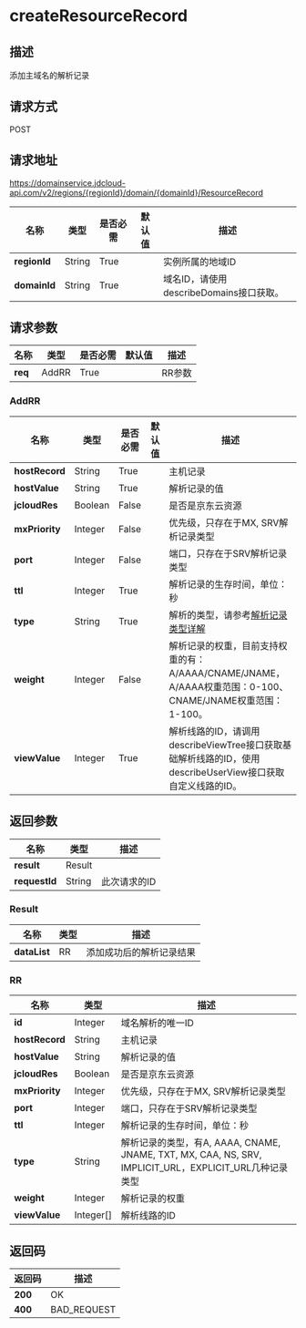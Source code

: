 # createResourceRecord


## 描述
添加主域名的解析记录

## 请求方式
POST

## 请求地址
https://domainservice.jdcloud-api.com/v2/regions/{regionId}/domain/{domainId}/ResourceRecord

|名称|类型|是否必需|默认值|描述|
|---|---|---|---|---|
|**regionId**|String|True| |实例所属的地域ID|
|**domainId**|String|True| |域名ID，请使用describeDomains接口获取。|

## 请求参数
|名称|类型|是否必需|默认值|描述|
|---|---|---|---|---|
|**req**|AddRR|True| |RR参数|

### AddRR
|名称|类型|是否必需|默认值|描述|
|---|---|---|---|---|
|**hostRecord**|String|True| |主机记录|
|**hostValue**|String|True| |解析记录的值|
|**jcloudRes**|Boolean|False| |是否是京东云资源|
|**mxPriority**|Integer|False| |优先级，只存在于MX, SRV解析记录类型|
|**port**|Integer|False| |端口，只存在于SRV解析记录类型|
|**ttl**|Integer|True| |解析记录的生存时间，单位：秒|
|**type**|String|True| |解析的类型，请参考<a href="https://docs.jdcloud.com/cn/jd-cloud-dns/detailed-interpretation-of-parsed-records">解析记录类型详解</a>|
|**weight**|Integer|False| |解析记录的权重，目前支持权重的有：A/AAAA/CNAME/JNAME，A/AAAA权重范围：0-100、CNAME/JNAME权重范围：1-100。|
|**viewValue**|Integer|True| |解析线路的ID，请调用describeViewTree接口获取基础解析线路的ID，使用describeUserView接口获取自定义线路的ID。|

## 返回参数
|名称|类型|描述|
|---|---|---|
|**result**|Result| |
|**requestId**|String|此次请求的ID|

### Result
|名称|类型|描述|
|---|---|---|
|**dataList**|RR|添加成功后的解析记录结果|
### RR
|名称|类型|描述|
|---|---|---|
|**id**|Integer|域名解析的唯一ID|
|**hostRecord**|String|主机记录|
|**hostValue**|String|解析记录的值|
|**jcloudRes**|Boolean|是否是京东云资源|
|**mxPriority**|Integer|优先级，只存在于MX, SRV解析记录类型|
|**port**|Integer|端口，只存在于SRV解析记录类型|
|**ttl**|Integer|解析记录的生存时间，单位：秒|
|**type**|String|解析记录的类型，有A, AAAA, CNAME, JNAME, TXT, MX, CAA, NS, SRV, IMPLICIT_URL，EXPLICIT_URL几种记录类型|
|**weight**|Integer|解析记录的权重|
|**viewValue**|Integer[]|解析线路的ID|

## 返回码
|返回码|描述|
|---|---|
|**200**|OK|
|**400**|BAD_REQUEST|
